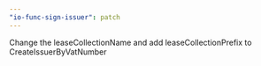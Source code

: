```yaml
---
"io-func-sign-issuer": patch
---
```


Change the leaseCollectionName and add leaseCollectionPrefix to CreateIssuerByVatNumber
